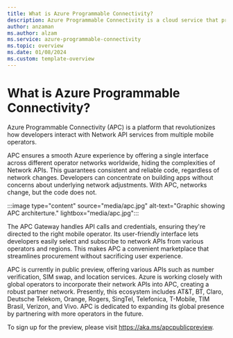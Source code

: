 ```yaml
---
title: What is Azure Programmable Connectivity?
description: Azure Programmable Connectivity is a cloud service that provides a simple and uniform way for developers to access programmable networks, regardless of substrate or location.
author: anzaman
ms.author: alzam
ms.service: azure-programmable-connectivity
ms.topic: overview 
ms.date: 01/08/2024
ms.custom: template-overview
---
```


# What is Azure Programmable Connectivity?
 
Azure Programmable Connectivity (APC) is a platform that revolutionizes how developers interact with Network API services from multiple mobile operators. 
   
APC ensures a smooth Azure experience by offering a single interface across different operator networks worldwide, hiding the complexities of Network APIs. This guarantees consistent and reliable code, regardless of network changes. Developers can concentrate on building apps without concerns about underlying network adjustments. With APC, networks change, but the code does not.  
  
   :::image type="content" source="media/apc.jpg" alt-text="Graphic showing APC architerture." lightbox="media/apc.jpg"::: 

The APC Gateway handles API calls and credentials, ensuring they're directed to the right mobile operator. Its user-friendly interface lets developers easily select and subscribe to network APIs from various operators and regions. This makes APC a convenient marketplace that streamlines procurement without sacrificing user experience.
  
APC is currently in public preview, offering various APIs such as number verification, SIM swap, and location services. Azure is working closely with global operators to incorporate their network APIs into APC, creating a robust partner network. Presently, this ecosystem includes AT&T, BT, Claro, Deutsche Telekom, Orange, Rogers, SingTel, Telefonica, T-Mobile, TIM Brasil, Verizon, and Vivo. APC is dedicated to expanding its global presence by partnering with more operators in the future.  
  
To sign up for the preview, please visit https://aka.ms/apcpublicpreview.